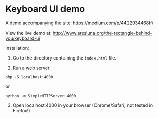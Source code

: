 Keyboard UI demo
========================

A demo accompanying the site: https://medium.com/p/4422934468ff/

View the live demo at: http://www.aresluna.org/the-rectangle-behind-you/keyboard-ui

Installation:

1. Go to the directory containing the ```index.html``` file.

2. Run a web server 
  ```
  php -S localhost:4000
  ```
  or
  ```
  python -m SimpleHTTPServer 4000
  ```

3. Open localhost:4000 in your browser (Chrome/Safari, not tested in Firefox!)
